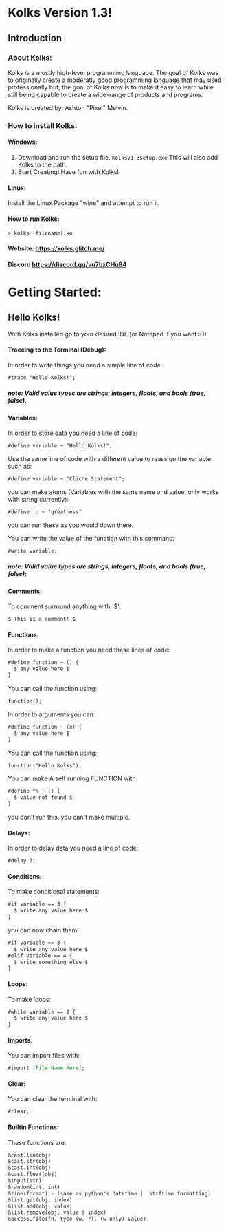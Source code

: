# Kolks Version 1.3!
## Introduction
### About Kolks:
Kolks is a mostly high-level programming language. The goal of Kolks was to originally create a moderatly good programming language that may used professionally but, the goal of Kolks now is to make it easy to learn while still being capable to create a wide-range of products and programs.

Kolks is created by: Ashton "Pixel" Melvin.

### How to install Kolks:
#### Windows:
1. Download and run the setup file. ``KolksV1.3Setup.exe`` This will also add Kolks to the path.  
2. Start Creating! Have fun with Kolks!

#### Linux:
Install the Linux Package "wine" and attempt to run it.

#### How to run Kolks:
```
> kolks [filename].ko
```

#### Website: https://kolks.glitch.me/
#### Discord https://discord.gg/vu7bxCHu84 

# Getting Started:
## Hello Kolks!
With Kolks installed go to your desired IDE (or Notepad if you want :D)

#### Traceing to the Terminal (Debug):  
In order to write things you need a simple line of code:

```md
#trace "Hello Kolks!";
```

##### *note: Valid value types are strings, integers, floats, and bools (true, false).*
#### Variables:
In order to store data you need a line of code:

```md
#define variable ~ "Hello Kolks!";
```

Use the same line of code with a different value to reassign the variable. such as:

```md
#define variable ~ "Cliche Statement";
```

you can make atoms (Variables with the same name and value, only works with string currently):
```md
#define :: ~ "greatness"
```

you can run these as you would down there.

You can write the value of the function with this command:

```md
#write variable;
```

##### note: Valid value types are strings, integers, floats, and bools (true, false);

#### Comments:
To comment surround anything with '$':
```md
$ This is a comment! $
```

#### Functions:
In order to make a function you need these lines of code:

```md
#define function ~ () {
  $ any value here $
}
```

You can call the function using:

```md
function();
```

In order to arguments you can:

```md
#define function ~ (x) {
  $ any value here $
}
```

You can call the function using:

```md
function("Hello Kolks");
```

You can make A self running FUNCTION with:
```md
#define *% ~ () {
  $ value not found $
}
```
you don't run this. you can't make multiple.

#### Delays:
In order to delay data you need a line of code:

```md
#delay 3;
```

#### Conditions:
To make conditional statements:

```md
#if variable == 3 {
  $ write any value here $
}
```

you can now chain them!

```md
#if variable == 3 {
  $ write any value here $
#elif variable == 4 {
  $ write something else $
}
```

#### Loops:
To make loops:

```md
#while variable == 3 {
  $ write any value here $
}
```

#### Imports:
You can import files with:
```md
#import [File Name Here];
```

#### Clear:
You can clear the terminal with:
```md
#clear;
```

#### Builtin Functions:
These functions are:
```md
&cast.len(obj)
&cast.str(obj)
&cast.int(obj)
&cast.float(obj)
&input(str)
&random(int, int)
&time(format) - (same as python's datetime |  strftime formatting)
&list.get(obj, index)
&list.add(obj, value)
&list.remove(obj, value | index)
&access.file(fn, type (w, r), (w only) value)
```
